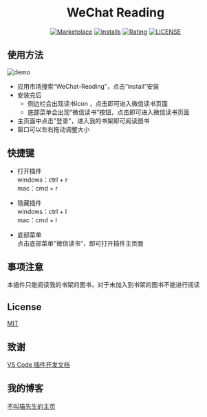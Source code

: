 
<div align="center">

# WeChat Reading

[![Marketplace](https://img.shields.io/visual-studio-marketplace/v/mrcat.wxRead.svg?label=Marketplace&style=for-the-badge&logo=visual-studio-code)](https://marketplace.visualstudio.com/items?itemName=mrcat.wxRead)
[![Installs](https://img.shields.io/visual-studio-marketplace/i/mrcat.wxRead.svg?style=for-the-badge)](https://marketplace.visualstudio.com/items?itemName=mrcat.wxRead)
[![Rating](https://img.shields.io/visual-studio-marketplace/stars/mrcat.wxRead.svg?style=for-the-badge)](https://marketplace.visualstudio.com/items?itemName=mrcat.wxRead)
[![LICENSE](https://img.shields.io/badge/license-MIT-blue.svg?style=for-the-badge)](https://marketplace.visualstudio.com/items?itemName=mrcat.wxRead)


</div>

## 使用方法
![demo](https://img-blog.csdnimg.cn/9e17fc178b164d5db4582ca94069eff3.png)

- 应用市场搜索“WeChat-Reading”，点击“install”安装
- 安装完后
   - 侧边栏会出现读书icon ，点击即可进入微信读书页面
   - 底部菜单会出现“微信读书”按钮，点击即可进入微信读书页面
- 主页面中点击"登录"，进入我的书架即可阅读图书
- 窗口可以左右拖动调整大小

## 快捷键
- 打开插件
</br>windows：ctrl + r </br>
mac：cmd + r

- 隐藏插件</br>
windows：ctrl + l</br>
mac：cmd + l
- 底部菜单</br>
点击底部菜单"微信读书"，即可打开插件主页面
## 事项注意
本插件只能阅读我的书架的图书，对于未加入到书架的图书不能进行阅读
## License
[MIT](LICENSE)
## 致谢
[VS Code 插件开发文档](https://github.com/Liiked/VS-Code-Extension-Doc-ZH)
## 我的博客

[不叫猫先生的主页](https://blog.csdn.net/qq_38951259)